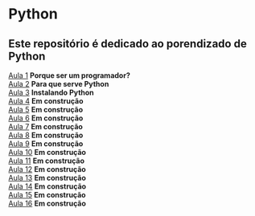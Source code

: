 # Python  


## Este repositório é dedicado ao porendizado de Python

[Aula 1](AulasGuanabara/Aula1.md) **Porque ser um programador?**  
[Aula 2](AulasGuanabara/Aula2.md) **Para que serve Python**  
[Aula 3](AulasGuanabara/Aula3.md) **Instalando Python**  
[Aula 4](AulasGuanabara/Aula4.md) **Em construção**  
[Aula 5](AulasGuanabara/Aula5.md) **Em construção**  
[Aula 6](AulasGuanabara/Aula6.md) **Em construção**  
[Aula 7](AulasGuanabara/Aula7.md) **Em construção**  
[Aula 8](AulasGuanabara/Aula8.md) **Em construção**  
[Aula 9](AulasGuanabara/Aula9.md) **Em construção**  
[Aula 10](AulasGuanabara/Aula10.md) **Em construção**  
[Aula 11](AulasGuanabara/Aula11.md) **Em construção**   
[Aula 12](AulasGuanabara/Aula12.md) **Em construção**  
[Aula 13](AulasGuanabara/Aula13.md) **Em construção**  
[Aula 14](AulasGuanabara/Aula14.md) **Em construção**  
[Aula 15](AulasGuanabara/Aula15.md) **Em construção**  
[Aula 16](AulasGuanabara/Aula16.md) **Em construção**  


